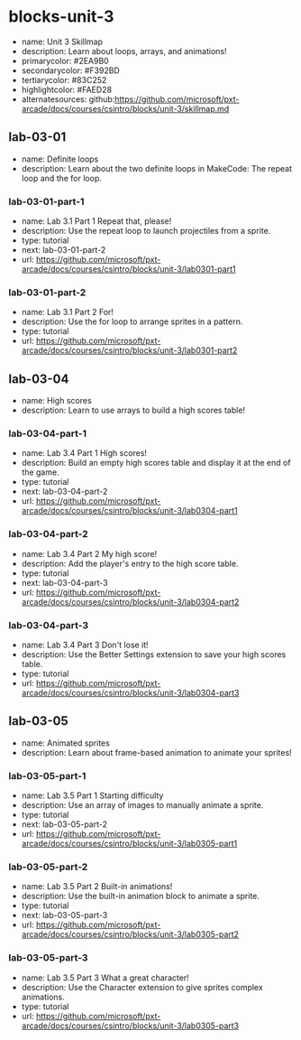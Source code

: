 # blocks-unit-3

* name: Unit 3 Skillmap
* description: Learn about loops, arrays, and animations!
* primarycolor: #2EA9B0
* secondarycolor: #F392BD
* tertiarycolor: #83C252
* highlightcolor: #FAED28
* alternatesources: github:https://github.com/microsoft/pxt-arcade/docs/courses/csintro/blocks/unit-3/skillmap.md

## lab-03-01

* name: Definite loops
* description: Learn about the two definite loops in MakeCode: The repeat loop and the for loop.

### lab-03-01-part-1

* name: Lab 3.1 Part 1 Repeat that, please!
* description: Use the repeat loop to launch projectiles from a sprite.
* type: tutorial
* next: lab-03-01-part-2
* url: https://github.com/microsoft/pxt-arcade/docs/courses/csintro/blocks/unit-3/lab0301-part1

### lab-03-01-part-2

* name: Lab 3.1 Part 2 For!
* description: Use the for loop to arrange sprites in a pattern.
* type: tutorial
* url: https://github.com/microsoft/pxt-arcade/docs/courses/csintro/blocks/unit-3/lab0301-part2

## lab-03-04

* name: High scores
* description: Learn to use arrays to build a high scores table!

### lab-03-04-part-1

* name: Lab 3.4 Part 1 High scores!
* description: Build an empty high scores table and display it at the end of the game.
* type: tutorial
* next: lab-03-04-part-2
* url: https://github.com/microsoft/pxt-arcade/docs/courses/csintro/blocks/unit-3/lab0304-part1

### lab-03-04-part-2

* name: Lab 3.4 Part 2 My high score!
* description: Add the player's entry to the high score table.
* type: tutorial
* next: lab-03-04-part-3
* url: https://github.com/microsoft/pxt-arcade/docs/courses/csintro/blocks/unit-3/lab0304-part2

### lab-03-04-part-3

* name: Lab 3.4 Part 3 Don't lose it!
* description: Use the Better Settings extension to save your high scores table.
* type: tutorial
* url: https://github.com/microsoft/pxt-arcade/docs/courses/csintro/blocks/unit-3/lab0304-part3

## lab-03-05

* name: Animated sprites
* description: Learn about frame-based animation to animate your sprites!

### lab-03-05-part-1

* name: Lab 3.5 Part 1 Starting difficulty
* description: Use an array of images to manually animate a sprite.
* type: tutorial
* next: lab-03-05-part-2
* url: https://github.com/microsoft/pxt-arcade/docs/courses/csintro/blocks/unit-3/lab0305-part1

### lab-03-05-part-2

* name: Lab 3.5 Part 2 Built-in animations!
* description: Use the built-in animation block to animate a sprite.
* type: tutorial
* next: lab-03-05-part-3
* url: https://github.com/microsoft/pxt-arcade/docs/courses/csintro/blocks/unit-3/lab0305-part2

### lab-03-05-part-3

* name: Lab 3.5 Part 3 What a great character!
* description: Use the Character extension to give sprites complex animations.
* type: tutorial
* url: https://github.com/microsoft/pxt-arcade/docs/courses/csintro/blocks/unit-3/lab0305-part3
